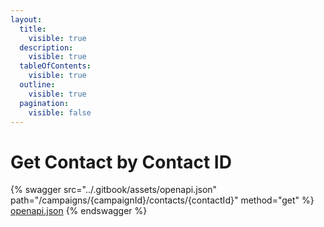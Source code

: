 ```yaml
---
layout:
  title:
    visible: true
  description:
    visible: true
  tableOfContents:
    visible: true
  outline:
    visible: true
  pagination:
    visible: false
---
```


# Get Contact by Contact ID

{% swagger src="../.gitbook/assets/openapi.json" path="/campaigns/{campaignId}/contacts/{contactId}" method="get" %}
[openapi.json](../.gitbook/assets/openapi.json)
{% endswagger %}

